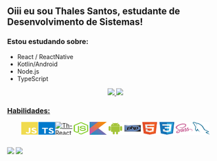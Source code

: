 <!--
**ThSantos-Dev/ThSantos-Dev** is a ✨ _special_ ✨ repository because its `README.md` (this file) appears on your GitHub profile.

Here are some ideas to get you started:

- 🔭 I’m currently working on ...
- 🌱 I’m currently learning ...
- 👯 I’m looking to collaborate on ...
- 🤔 I’m looking for help with ...
- 💬 Ask me about ...
- 📫 How to reach me: ...
- 😄 Pronouns: ...
- ⚡ Fun fact: ...
-->
## Oiii eu sou Thales Santos, estudante de Desenvolvimento de Sistemas!<br>

### Estou estudando sobre:
<ul>
    <li>React / ReactNative</li>
    <li>Kotlin/Android</li>
    <li>Node.js</li>
    <li>TypeScript</li>
</ul>

<div align="center">
  <a href="https://github.com/thsantos-dev">
  <img height="180em" src="https://github-readme-stats.vercel.app/api?username=thsantos-dev&show_icons=true&theme=dracula&include_all_commits=true&count_private=true"/>
  <img height="180em" src="https://github-readme-stats.vercel.app/api/top-langs/?username=thsantos-dev&layout=compact&langs_count=7&theme=dracula"/>
</div>
    
 ### Habilidades:
    
<div style="display: flex; justify-content: center">
  <img align="center" alt="Th-Js" height="30" width="40" src="https://raw.githubusercontent.com/devicons/devicon/master/icons/javascript/javascript-plain.svg" title="JavaScript">
  <img align="center" alt="Th-Ts" height="30" width="40" src="https://raw.githubusercontent.com/devicons/devicon/master/icons/typescript/typescript-plain.svg" title="TypeScript">
  <img align="center" alt="Th-React" height="30" width="40" src="https://camo.githubusercontent.com/e84431cfbd9f7c44b1c20da1dde8ad407cbc31174844a428074d1e3b43faab8b/68747470733a2f2f63646e2e6a7364656c6976722e6e65742f67682f64657669636f6e732f64657669636f6e2f69636f6e732f72656163742f72656163742d6f726967696e616c2d776f72646d61726b2e737667" title="React">
  <img align="center" alt="Th-Node" height="30" width="40" src="https://raw.githubusercontent.com/devicons/devicon/master/icons/nodejs/nodejs-plain.svg" title="Node.js">
  <img align="center" alt="Th-Kotlin" height="30" width="40" src="https://raw.githubusercontent.com/devicons/devicon/master/icons/kotlin/kotlin-original.svg" title="Kotlin">
  <img align="center" alt="Th-Android" height="30" width="40" src="https://raw.githubusercontent.com/devicons/devicon/master/icons/android/android-plain.svg" title="Android">
  <img align="center" alt="Th-Php" height="30" width="40" src="https://raw.githubusercontent.com/devicons/devicon/master/icons/php/php-original.svg" title="PHP">
  <img align="center" alt="Th-HTML" height="30" width="40" src="https://raw.githubusercontent.com/devicons/devicon/master/icons/html5/html5-original.svg" title="HTML5">
  <img align="center" alt="Th-CSS" height="30" width="40" src="https://raw.githubusercontent.com/devicons/devicon/master/icons/css3/css3-original.svg" title="CSS3">
  <img align="center" alt="Th-CSS" height="30" width="40" src="https://raw.githubusercontent.com/devicons/devicon/master/icons/sass/sass-original.svg" title="SASS">
  <img align="center" alt="Th-MySQL" height="30" width="40" src="https://raw.githubusercontent.com/devicons/devicon/master/icons/mysql/mysql-original.svg"  title="MySQL">
</div>
  
  ##
 
<div> 
  <a href = "mailto:taleshb1039@gmail.com"><img src="https://img.shields.io/badge/-Gmail-%23333?style=for-the-badge&logo=gmail&logoColor=white" target="_blank"></a>
  <a href="https://www.linkedin.com/in/thales-santos-bba144165/" target="_blank"><img src="https://img.shields.io/badge/-LinkedIn-%230077B5?style=for-the-badge&logo=linkedin&logoColor=white" target="_blank"></a> 
 
</div>
